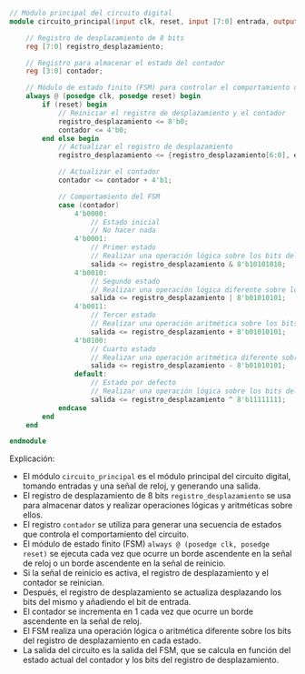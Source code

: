 ```verilog
// Módulo principal del circuito digital
module circuito_principal(input clk, reset, input [7:0] entrada, output [7:0] salida);

    // Registro de desplazamiento de 8 bits
    reg [7:0] registro_desplazamiento;

    // Registro para almacenar el estado del contador
    reg [3:0] contador;

    // Módulo de estado finito (FSM) para controlar el comportamiento del circuito
    always @ (posedge clk, posedge reset) begin
        if (reset) begin
            // Reiniciar el registro de desplazamiento y el contador
            registro_desplazamiento <= 8'b0;
            contador <= 4'b0;
        end else begin
            // Actualizar el registro de desplazamiento
            registro_desplazamiento <= {registro_desplazamiento[6:0], entrada};

            // Actualizar el contador
            contador <= contador + 4'b1;

            // Comportamiento del FSM
            case (contador)
                4'b0000:
                    // Estado inicial
                    // No hacer nada
                4'b0001:
                    // Primer estado
                    // Realizar una operación lógica sobre los bits del registro de desplazamiento
                    salida <= registro_desplazamiento & 8'b10101010;
                4'b0010:
                    // Segundo estado
                    // Realizar una operación lógica diferente sobre los bits del registro de desplazamiento
                    salida <= registro_desplazamiento | 8'b01010101;
                4'b0011:
                    // Tercer estado
                    // Realizar una operación aritmética sobre los bits del registro de desplazamiento
                    salida <= registro_desplazamiento + 8'b01010101;
                4'b0100:
                    // Cuarto estado
                    // Realizar una operación aritmética diferente sobre los bits del registro de desplazamiento
                    salida <= registro_desplazamiento - 8'b01010101;
                default:
                    // Estado por defecto
                    // Realizar una operación lógica sobre los bits del registro de desplazamiento
                    salida <= registro_desplazamiento ^ 8'b11111111;
            endcase
        end
    end

endmodule
```

Explicación:

* El módulo `circuito_principal` es el módulo principal del circuito digital, tomando entradas y una señal de reloj, y generando una salida.
* El registro de desplazamiento de 8 bits `registro_desplazamiento` se usa para almacenar datos y realizar operaciones lógicas y aritméticas sobre ellos.
* El registro `contador` se utiliza para generar una secuencia de estados que controla el comportamiento del circuito.
* El módulo de estado finito (FSM) `always @ (posedge clk, posedge reset)` se ejecuta cada vez que ocurre un borde ascendente en la señal de reloj o un borde ascendente en la señal de reinicio.
* Si la señal de reinicio es activa, el registro de desplazamiento y el contador se reinician.
* Después, el registro de desplazamiento se actualiza desplazando los bits del mismo y añadiendo el bit de entrada.
* El contador se incrementa en 1 cada vez que ocurre un borde ascendente en la señal de reloj.
* El FSM realiza una operación lógica o aritmética diferente sobre los bits del registro de desplazamiento en cada estado.
* La salida del circuito es la salida del FSM, que se calcula en función del estado actual del contador y los bits del registro de desplazamiento.